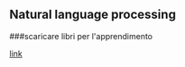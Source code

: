## Natural language processing

###scaricare libri per l'apprendimento

[link](http://www.gutenberg.org/browse/languages/it)
